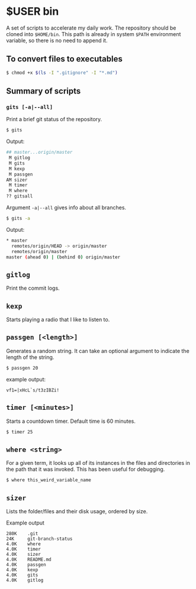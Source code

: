 # $USER bin

A set of scripts to accelerate my daily work. The repository should be cloned into `$HOME/bin`. This path is already in system `$PATH` environment variable, so there is no need to append it.

## To convert files to executables

```bash
$ chmod +x $(ls -I ".gitignore" -I "*.md")
```

## Summary of scripts

### `gits [-a|--all]`

Print a brief git status of the repository.

```bash
$ gits
```

Output:
```bash
## master...origin/master
 M gitlog
 M gits
 M kexp
 M passgen
AM sizer
 M timer
 M where
?? gitsall
```

Argument `-a|--all` gives info about all branches.

```bash
$ gits -a
```

Output:
```bash
* master
  remotes/origin/HEAD -> origin/master
  remotes/origin/master
master (ahead 0) | (behind 0) origin/master
```

## `gitlog`

Print the commit logs.

## `kexp`

Starts playing a radio that I like to listen to.

## `passgen [<length>]`

Generates a random string. It can take an optional argument to indicate the length of the string.

```bash
$ passgen 20 
```

example output: 
```
vf1=|xHcL`s/t3zIBZi!
```

## `timer [<minutes>]`

Starts a countdown timer. Default time is 60 minutes.

```bash
$ timer 25
```

## `where <string>`

For a given term, it looks up all of its instances in the files and directories in the path that it was invoked. This has been useful for debugging.

```bash
$ where this_weird_variable_name
```

## `sizer`

Lists the folder/files and their disk usage, ordered by size.

Example output
```
280K    .git
24K     git-branch-status
4.0K    where
4.0K    timer
4.0K    sizer
4.0K    README.md
4.0K    passgen
4.0K    kexp
4.0K    gits
4.0K    gitlog
```